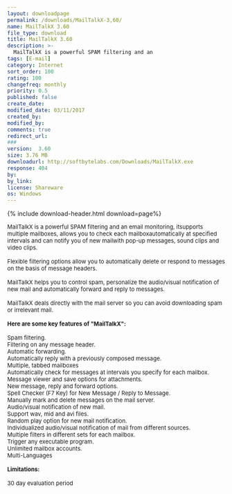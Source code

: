 ```yaml
---
layout: downloadpage
permalink: /downloads/MailTalkX-3,60/
name: MailTalkX 3.60
file_type: download
title: MailTalkX 3.60
description: >-
  MailTalkX is a powerful SPAM filtering and an 
tags: [E-mail]
category: Internet
sort_order: 100
rating: 100
changefreq: monthly
priority: 0.5
published: false
create_date: 
modified_date: 03/11/2017
created_by: 
modified_by: 
comments: true
redirect_url: 
### 
version:  3.60
size: 3.76 MB
downloadurl: http://softbytelabs.com/Downloads/MailTalkX.exe
response: 404
by: 
by_link: 
license: Shareware
os: Windows
---
```


{% include download-header.html download=page%}

<p style="fix-download-text !important">
<p><font size="2"><p>MailTalkX is a powerful SPAM filtering and an email monitoring, itsupports multiple mailboxes, allows you to check each mailboxautomatically at specified intervals and can notify you of new mailwith pop-up messages, sound clips and video clips. <br />
<br />
Flexible filtering options allow you to automatically delete or respond to messages on the basis of message headers. <br />
<br />
MailTalkX helps you to control spam, personalize the audio/visual notification of new mail and automatically forward and reply to messages. <br />
<br />
MailTalkX deals directly with the mail server so you can avoid downloading spam or irrelevant mail. <br />
<br />
<span><strong>Here are some key features of "MailTalkX":</strong></span><br />
<br />
Spam filtering.<br />
Filtering on any message header.<br />
Automatic forwarding.<br />
Automatically reply with a previously composed message. <br />
Multiple, tabbed mailboxes<br />
Automatically check for messages at intervals you specify for each mailbox.<br />
Message viewer and save options for attachments.<br />
New message, reply and forward options.<br />
Spell Checker (F7 Key) for New Message / Reply to Message.<br />
Manually mark and delete messages on the mail server.<br />
Audio/visual notification of new mail.<br />
Support wav, mid and avi files.<br />
Random play option for new mail notification.<br />
Individualized audio/visual notification of mail from different sources.<br />
Multiple filters in different sets for each mailbox.<br />
Trigger any executable program.<br />
Unlimited mailbox accounts.<br />
Multi-Languages<br />
<br />
<span><strong>Limitations:</strong></span><br />
<br />
30 day evaluation period</p></p></p>
